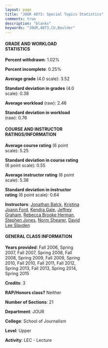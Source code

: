```yaml
---
layout: page
title: "JOUR 4873: Special Topics Statistics"
comments: true
description: "blanks"
keywords: "JOUR,4873,CU,Boulder"
---
```

<head>
<script src="https://ajax.googleapis.com/ajax/libs/jquery/2.1.3/jquery.min.js"></script>
<script src="https://dl.dropboxusercontent.com/s/pc42nxpaw1ea4o9/highcharts.js?dl=0"></script>
<!-- <script src="../assets/js/highcharts.js"></script> -->
<style type="text/css">@font-face {
	font-family: "Bebas Neue";
	src: url(https://www.filehosting.org/file/details/544349/BebasNeue Regular.otf) format("opentype");
	}
	h1.Bebas { 
		font-family: "Bebas Neue", Verdana, Tahoma;
	}
</style>
</head>
<body>
	<div id="container" style="float: right; width: 45%; height: 88%; margin-left: 2.5%; margin-right: 2.5%;"></div>
	<script language="JavaScript">
		$(document).ready(function() {
		var chart = {type: 'column'};
		var title = {text: 'Grade Distribution'};
		var xAxis = {categories: ['A','B','C','D','F'],crosshair: true};
		var yAxis = {min: 0,title: {text: 'Percentage'}};
		var tooltip = {headerFormat: '<center><b><span style="font-size:20px">{point.key}</span></b></center>',
		               pointFormat: '<td style="padding:0"><b>{point.y:.1f}%</b></td>',
		               footerFormat: '</table>',shared: true,useHTML: true};
		var plotOptions = {column: {pointPadding: 0.0,borderWidth: 0}};  
		var credits = {enabled: false};var series= [{name: 'Percent',data: [54.38,42.71,2.64,0.26,0.0,]}];
		var json = {};
		json.chart = chart;
		json.title = title;
		json.tooltip = tooltip;
		json.xAxis = xAxis;
		json.yAxis = yAxis;  
		json.series = series;
		json.plotOptions = plotOptions;  
		json.credits = credits;
		$('#container').highcharts(json);
	});
	</script>
</body>
			   
#### GRADE AND WORKLOAD STATISTICS

**Percent withdrawn**: 1.02%

**Percent incomplete**: 0.25%

**Average grade** (4.0 scale): 3.52

**Standard deviation in grades** (4.0 scale): 0.38

**Average workload** (raw): 2.46

**Standard deviation in workload** (raw): 0.76

#### COURSE AND INSTRUCTOR RATINGS/INFORMATION

**Average course rating** (6 point scale): 5.25

**Standard deviation in course rating** (6 point scale): 0.55

**Average instructor rating** (6 point scale): 5.38

**Standard deviation in instructor rating** (6 point scale): 0.64

**Instructors**: <a href='../../instructors/Jonathan_Balck'>Jonathan Balck</a>, <a href='../../instructors/Kristina_Joann_Ford'>Kristina Joann Ford</a>, <a href='../../instructors/Kendra_Gale'>Kendra Gale</a>, <a href='../../instructors/Jeffrey_Graham'>Jeffrey Graham</a>, <a href='../../instructors/Rebecca_Brooke_Herman'>Rebecca Brooke Herman</a>, <a href='../../instructors/Stephen_Jones'>Stephen Jones</a>, <a href='../../instructors/Norm_Shearer'>Norm Shearer</a>, <a href='../../instructors/David_Lee_Slayden'>David Lee Slayden</a>

#### GENERAL CLASS INFORMATION

**Years provided**: Fall 2006, Spring 2007, Fall 2007, Spring 2008, Fall 2008, Spring 2009, Fall 2009, Spring 2010, Fall 2010, Fall 2011, Fall 2012, Spring 2013, Fall 2013, Spring 2014, Spring 2015

**Credits**: 3

**RAP/Honors class?** Neither

**Number of Sections**: 21

**Department**: JOUR

**College**: School of Journalism

**Level**: Upper

**Activity**: LEC - Lecture
